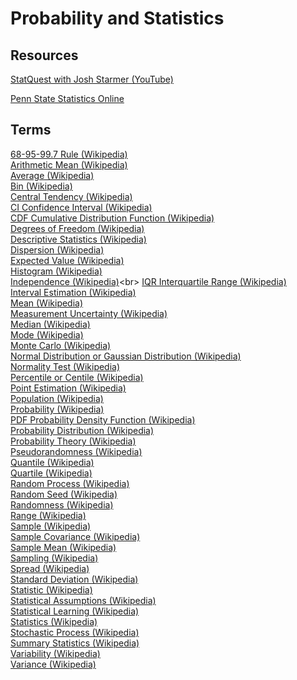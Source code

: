 # Probability and Statistics

## Resources

[StatQuest with Josh Starmer (YouTube)](https://www.youtube.com/c/joshstarmer)<br>

[Penn State Statistics Online](https://online.stat.psu.edu/statprogram/)<br>

## Terms

[68-95-99.7 Rule (Wikipedia)](https://en.wikipedia.org/wiki/68–95–99.7_rule)<br>
[Arithmetic Mean (Wikipedia)](https://en.wikipedia.org/wiki/Arithmetic_mean)<br>
[Average (Wikipedia)](https://en.wikipedia.org/wiki/Arithmetic_mean)<br>
[Bin (Wikipedia)](https://en.wikipedia.org/wiki/Data_binning)<br>
[Central Tendency (Wikipedia)](https://en.wikipedia.org/wiki/Central_tendency)<br>
[CI Confidence Interval (Wikipedia)](https://en.wikipedia.org/wiki/Confidence_interval)<br>
[CDF Cumulative Distribution Function (Wikipedia)](https://en.wikipedia.org/wiki/Cumulative_distribution_function)<br>
[Degrees of Freedom (Wikipedia)](https://en.wikipedia.org/wiki/Degrees_of_freedom_(statistics))<br>
[Descriptive Statistics (Wikipedia)](https://en.wikipedia.org/wiki/Descriptive_statistics)<br>
[Dispersion (Wikipedia)](https://en.wikipedia.org/wiki/Statistical_dispersion)<br>
[Expected Value (Wikipedia)](https://en.wikipedia.org/wiki/Expected_value)<br>
[Histogram (Wikipedia)](https://en.wikipedia.org/wiki/Histogram)<br>
[Independence (Wikipedia)](https://en.wikipedia.org/wiki/Independence_(probability_theory))<br>
[IQR Interquartile Range (Wikipedia)](https://en.wikipedia.org/wiki/Interquartile_range)<br>
[Interval Estimation (Wikipedia)](https://en.wikipedia.org/wiki/Interval_estimation)<br>
[Mean (Wikipedia)](https://en.wikipedia.org/wiki/Arithmetic_mean)<br>
[Measurement Uncertainty (Wikipedia)](https://en.wikipedia.org/wiki/Measurement_uncertainty)<br>
[Median (Wikipedia)](https://en.wikipedia.org/wiki/Median)<br>
[Mode (Wikipedia)](https://en.wikipedia.org/wiki/Mode_(statistics))<br>
[Monte Carlo (Wikipedia)](https://en.wikipedia.org/wiki/Monte_Carlo_method)<br>
[Normal Distribution or Gaussian Distribution (Wikipedia)](https://en.wikipedia.org/wiki/Normal_distribution)<br>
[Normality Test (Wikipedia)](https://en.wikipedia.org/wiki/Normality_test)<br>
[Percentile or Centile (Wikipedia)](https://en.wikipedia.org/wiki/Percentile)<br>
[Point Estimation (Wikipedia)](https://en.wikipedia.org/wiki/Point_estimation)<br>
[Population (Wikipedia)](https://en.wikipedia.org/wiki/Statistical_population)<br>
[Probability (Wikipedia)](https://en.wikipedia.org/wiki/Probability)<br>
[PDF Probability Density Function (Wikipedia)](https://en.wikipedia.org/wiki/Probability_density_function)<br>
[Probability Distribution (Wikipedia)](https://en.wikipedia.org/wiki/Probability_distribution)<br>
[Probability Theory (Wikipedia)](https://en.wikipedia.org/wiki/Probability_theory)<br>
[Pseudorandomness (Wikipedia)](https://en.wikipedia.org/wiki/Pseudorandomness)<br>
[Quantile (Wikipedia)](https://en.wikipedia.org/wiki/Quantile)<br>
[Quartile (Wikipedia)](https://en.wikipedia.org/wiki/Quartile)<br>
[Random Process (Wikipedia)](https://en.wikipedia.org/wiki/Stochastic_process)<br>
[Random Seed (Wikipedia)](https://en.wikipedia.org/wiki/Random_seed)<br>
[Randomness (Wikipedia)](https://en.wikipedia.org/wiki/Randomness)<br>
[Range (Wikipedia)](https://en.wikipedia.org/wiki/Range_(statistics))<br>
[Sample (Wikipedia)](https://en.wikipedia.org/wiki/Sample_(statistics))<br>
[Sample Covariance (Wikipedia)](https://en.wikipedia.org/wiki/Sample_mean_and_covariance)<br>
[Sample Mean (Wikipedia)](https://en.wikipedia.org/wiki/Sample_mean_and_covariance)<br>
[Sampling (Wikipedia)](https://en.wikipedia.org/wiki/Sampling_(statistics))<br>
[Spread (Wikipedia)](https://en.wikipedia.org/wiki/Statistical_dispersion)<br>
[Standard Deviation (Wikipedia)](https://en.wikipedia.org/wiki/Standard_deviation)<br>
[Statistic (Wikipedia)](https://en.wikipedia.org/wiki/Statistic)<br>
[Statistical Assumptions (Wikipedia)](https://en.wikipedia.org/wiki/Statistical_assumption)<br>
[Statistical Learning (Wikipedia)](https://en.wikipedia.org/wiki/Statistical_learning_theory)<br>
[Statistics (Wikipedia)](https://en.wikipedia.org/wiki/Statistics)<br>
[Stochastic Process (Wikipedia)](https://en.wikipedia.org/wiki/Stochastic_process)<br>
[Summary Statistics (Wikipedia)](https://en.wikipedia.org/wiki/Summary_statistics)<br>
[Variability (Wikipedia)](https://en.wikipedia.org/wiki/Statistical_dispersion)<br>
[Variance (Wikipedia)](https://en.wikipedia.org/wiki/Variance)<br>
